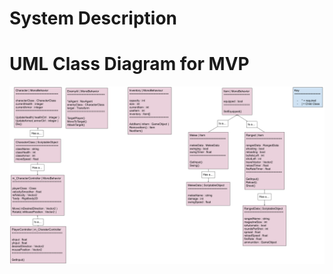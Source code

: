 # System Description

# UML Class Diagram for MVP
![This is the UML class diagram.](D3_ClassDiagram/UML_Class_Diagram_for_AOTF.png)
